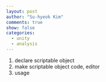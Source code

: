 ```yaml
---
layout: post
author: "Su-hyeok Kim"
comments: true
show: false
categories:
  - unity
  - analysis
---
```


1. declare scriptable object
2. make scriptable object code, editor
3. usage
